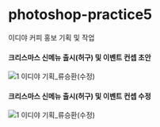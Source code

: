 # photoshop-practice5
이디야 커피 홍보 기획 및 작업

#### 크리스마스 신메뉴 출시(허구) 및 이벤트 컨셉 초안

![1 이디야 기획_류승환(수정)](https://user-images.githubusercontent.com/88579497/147038618-1eb2ec7c-8dd3-4401-8e7c-21401e19486c.jpg)

#### 크리스마스 신메뉴 출시(허구) 및 이벤트 컨셉 수정

![1 이디야 기획_류승환(수정)](https://user-images.githubusercontent.com/88579497/147039859-7a526af6-4783-4c4d-94d9-e50583d9ea18.jpg)

